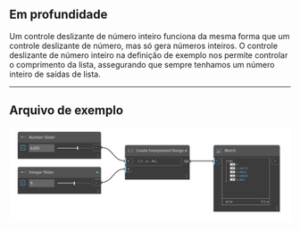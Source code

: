 ## Em profundidade
Um controle deslizante de número inteiro funciona da mesma forma que um controle deslizante de número, mas só gera números inteiros. O controle deslizante de número inteiro na definição de exemplo nos permite controlar o comprimento da lista, assegurando que sempre tenhamos um número inteiro de saídas de lista.
___
## Arquivo de exemplo

![Integer Slider](./CoreNodeModels.Input.IntegerSlider64Bit_img.jpg)

